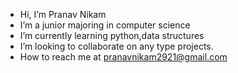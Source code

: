 -  Hi, I’m Pranav Nikam 
-  I’m  a junior  majoring in computer science 
-  I’m currently learning python,data structures 
-  I’m looking to collaborate on  any type projects.
- How to reach me at  pranavnikam2921@gmail.com 

<!---
pranav29003/pranav29003 is a ✨ special ✨ repository because its `README.md` (this file) appears on your GitHub profile.
You can click the Preview link to take a look at your changes.
--->
